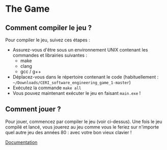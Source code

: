 # The Game

Comment compiler le jeu ?
-------------------------

Pour compiler le jeu, suivez ces étapes :

- Assurez-vous d'être sous un environnement UNIX contenant les commandes et librairies suivantes :
    - make
    - clang
    - gcc / g++
- Déplacez-vous dans le répertoire contenant le code (habituellement : `~/Downloads/CERI_software_engineering_game_1-master`)
- Exécutez la commande `make all`
- Vous pouvez maintenant exécuter le jeu en faisant `main.exe` !

Comment jouer ?
---------------

Pour jouer, commencez par compiler le jeu (voir ci-dessus). Une fois le jeu compilé et lancé, vous jouerez au jeu comme vous le feriez sur n'importe quel autre jeu des années 80 : avec votre bon vieux clavier !

[Documentation](documentation/html/index.html)
